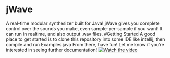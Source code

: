 # jWave
A real-time modular synthesizer built for Java! 
jWave gives you complete control over the sounds you make, even sample-per-sample if you want!
It can run in realtime, and also output .wav files. 
#Getting Started
A good place to get started is to clone this repository into some IDE like intellij, then compile and run Examples.java 
From there, have fun! Let me know if you're interested in seeing further documentation!
[![Watch the video](https://i.imgur.com/J2ClTFD.png)](https://youtu.be/UBlQQ3G8nWQ)
